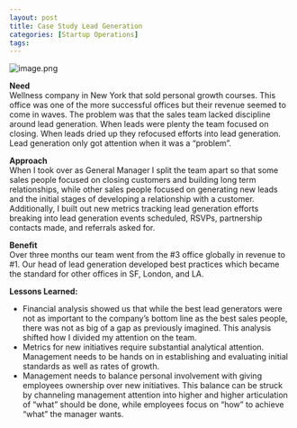 ```yaml
---
layout: post
title: Case Study Lead Generation
categories: [Startup Operations]
tags:
---
```

![image.png](https://images.unsplash.com/photo-1485871981521-5b1fd3805eee?ixlib=rb-1.2.1&ixid=eyJhcHBfaWQiOjEyMDd9&auto=format&fit=crop&w=1350&q=80)

**Need**  
Wellness company in New York that sold personal growth courses. This office was one of the more successful offices but their revenue seemed to come in waves. The problem was that the sales team lacked discipline around lead generation. When leads were plenty the team focused on closing. When leads dried up they refocused efforts into lead generation. Lead generation only got attention when it was a “problem”.

**Approach**  
When I took over as General Manager I split the team apart so that some sales people focused on closing customers and building long term relationships, while other sales people focused on generating new leads and the initial stages of developing a relationship with a customer. Additionally, I built out new metrics tracking lead generation efforts breaking into lead generation events scheduled, RSVPs, partnership contacts made, and referrals asked for.

**Benefit**  
Over three months our team went from the #3 office globally in revenue to #1. Our head of lead generation developed best practices which became the standard for other offices in SF, London, and LA.

**Lessons Learned:**
* Financial analysis showed us that while the best lead generators were not as important to the company’s bottom line as the best sales people, there was not as big of a gap as previously imagined. This analysis shifted how I divided my attention on the team.
* Metrics for new initiatives require substantial analytical attention. Management needs to be hands on in establishing and evaluating initial standards as well as rates of growth.
* Management needs to balance personal involvement with giving employees ownership over new initiatives. This balance can be struck by channeling management attention into higher and higher articulation of “what” should be done, while employees focus on “how” to achieve “what” the manager wants.
